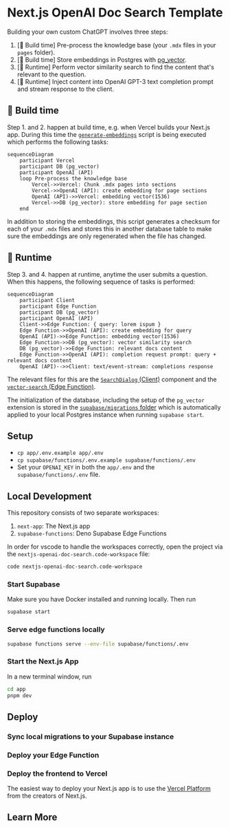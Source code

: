 # Next.js OpenAI Doc Search Template

Building your own custom ChatGPT involves three steps:

1. [👷 Build time] Pre-process the knowledge base (your `.mdx` files in your `pages` folder).
2. [👷 Build time] Store embeddings in Postgres with [pg_vector](https://github.com/pgvector/pgvector).
3. [🏃 Runtime] Perform vector similarity search to find the content that's relevant to the question.
4. [🏃 Runtime] Inject content into OpenAI GPT-3 text completion prompt and stream response to the client.

## 👷 Build time

Step 1. and 2. happen at build time, e.g. when Vercel builds your Next.js app. During this time the [`generate-embeddings`](./app/lib/generate-embeddings.ts) script is being executed which performs the following tasks:

```mermaid
sequenceDiagram
    participant Vercel
    participant DB (pg_vector)
    participant OpenAI (API)
    loop Pre-process the knowledge base
        Vercel->>Vercel: Chunk .mdx pages into sections
        Vercel->>OpenAI (API): create embedding for page sections
        OpenAI (API)->>Vercel: embedding vector(1536)
        Vercel->>DB (pg_vector): store embedding for page section
    end
```

In addition to storing the embeddings, this script generates a checksum for each of your `.mdx` files and stores this in another database table to make sure the embeddings are only regenerated when the file has changed.

## 🏃 Runtime

Step 3. and 4. happen at runtime, anytime the user submits a question. When this happens, the following sequence of tasks is performed:

```mermaid
sequenceDiagram
    participant Client
    participant Edge Function
    participant DB (pg_vector)
    participant OpenAI (API)
    Client->>Edge Function: { query: lorem ispum }
    Edge Function->>OpenAI (API): create embedding for query
    OpenAI (API)->>Edge Function: embedding vector(1536)
    Edge Function->>DB (pg_vector): vector similarity search
    DB (pg_vector)->>Edge Function: relevant docs content
    Edge Function->>OpenAI (API): completion request prompt: query + relevant docs content
    OpenAI (API)-->>Client: text/event-stream: completions response
```

The relevant files for this are the [`SearchDialog` (Client)](./app/components/SearchDialog.tsx) component and the [`vector-search` (Edge Function)](./supabase/functions/vector-search/index.ts).

The initialization of the database, including the setup of the `pg_vector` extension is stored in the [`supabase/migrations` folder](./supabase/migrations/) which is automatically applied to your local Postgres instance when running `supabase start`.

## Setup

- `cp app/.env.example app/.env`
- `cp supabase/functions/.env.example supabase/functions/.env`
- Set your `OPENAI_KEY` in both the `app/.env` and the `supabase/functions/.env` file.

## Local Development

This repository consists of two separate workspaces:

1. `next-app`: The Next.js app
2. `supabase-functions`: Deno Supabase Edge Functions

In order for vscode to handle the workspaces correctly, open the project via the `nextjs-openai-doc-search.code-workspace` file:

```bash
code nextjs-openai-doc-search.code-workspace
```

### Start Supabase

Make sure you have Docker installed and running locally. Then run

```bash
supabase start
```

### Serve edge functions locally

```bash
supabase functions serve --env-file supabase/functions/.env
```

### Start the Next.js App

In a new terminal window, run

```bash
cd app
pnpm dev
```

## Deploy

### Sync local migrations to your Supabase instance

### Deploy your Edge Function

### Deploy the frontend to Vercel

The easiest way to deploy your Next.js app is to use the [Vercel Platform](https://vercel.com/new?utm_medium=default-template&filter=next.js&utm_source=create-next-app&utm_campaign=create-next-app-readme) from the creators of Next.js.

## Learn More

